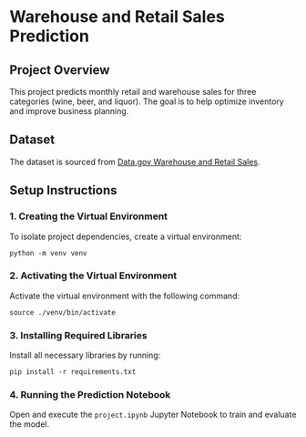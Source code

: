 # Warehouse and Retail Sales Prediction

## Project Overview
This project predicts monthly retail and warehouse sales for three categories (wine, beer, and liquor). The goal is to help optimize inventory and improve business planning.

## Dataset
The dataset is sourced from [Data.gov Warehouse and Retail Sales](https://catalog.data.gov/dataset/warehouse-and-retail-sales).


## Setup Instructions

### 1. Creating the Virtual Environment

To isolate project dependencies, create a virtual environment:

```
python -m venv venv
```

### 2. Activating the Virtual Environment

Activate the virtual environment with the following command:

```
source ./venv/bin/activate
```

### 3. Installing Required Libraries

Install all necessary libraries by running:

```
pip install -r requirements.txt
```

### 4. Running the Prediction Notebook

Open and execute the `project.ipynb` Jupyter Notebook to train and evaluate the model.

